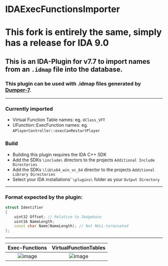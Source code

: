 # IDAExecFunctionsImporter

# This fork is entirely the same, simply has a release for IDA 9.0

## This is an IDA-Plugin for v7.7 to import names from an `.idmap` file into the database.

### This plugin can be used with .idmap files generated by [Dumper-7](https://github.com/Encryqed/Dumper-7/).
-----
### Currently imported
- Virtual Function Table names: eg. `UClass_VFT`
- UFunction::ExecFunction names: eg. `APlayerController::execCanRestartPlayer`

### Build
- Building this plugin requires the IDA C++ SDK
- Add the SDKs `\include\` directors to the projects `Additional Include Directories`
- Add the SDKs `\lib\x64_win_vc_64` director to the projects `Additional Library Directories`
- Select your IDA installations' `\plugins\` folder as your `Output Directory`

-----

### Format expected by the plugin:
```c++
struct Identifier
{
    uint32 Offset; // Relative to Imagebase
    uint16 NameLength;
    const char Name[NameLength]; // Not NULL-terminated
};
```
-----
Exec-Functions             |  VirtualFunctionTables
:-------------------------:|:-------------------------:
![image](https://github.com/Fischsalat/IDAExecFunctionsImporter/assets/64608145/15b7c443-2742-40f5-8071-4238448b6269)  |  ![image](https://github.com/Fischsalat/IDAExecFunctionsImporter/assets/64608145/bfc1ab5b-c2df-4123-ac9d-208f77c2cc12)





